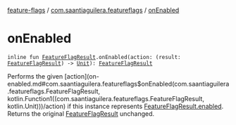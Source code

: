 [feature-flags](../index.md) / [com.saantiaguilera.featureflags](index.md) / [onEnabled](./on-enabled.md)

# onEnabled

`inline fun `[`FeatureFlagResult`](-feature-flag-result/index.md)`.onEnabled(action: (result: `[`FeatureFlagResult`](-feature-flag-result/index.md)`) -> `[`Unit`](https://kotlinlang.org/api/latest/jvm/stdlib/kotlin/-unit/index.html)`): `[`FeatureFlagResult`](-feature-flag-result/index.md)

Performs the given [action](on-enabled.md#com.saantiaguilera.featureflags$onEnabled(com.saantiaguilera.featureflags.FeatureFlagResult, kotlin.Function1((com.saantiaguilera.featureflags.FeatureFlagResult, kotlin.Unit)))/action) if this instance represents [FeatureFlagResult.enabled](-feature-flag-result/enabled.md).
Returns the original [FeatureFlagResult](-feature-flag-result/index.md) unchanged.

